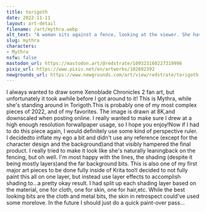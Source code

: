 ```yaml
---
title: torigoth
date: 2022-11-11
layout: art-detail
filename: /art/mythra.webp
alt_text: "A woman sits against a fence, looking at the viewer. She has golden hair, a crown adorned with a green jewel and wears slimwhite armor adorned with black and neon green accents. Her hair is flowing in the wind, and she is currently sat againsta fence on a bridge. In the background is the rest of the town, sitting above the sea of clouds."
slug: mythra
characters:
- Mythra
nsfw: false
mastodon_url: https://mastodon.art/@redstrate/109323160227319996
pixiv_url: https://www.pixiv.net/en/artworks/102692392
newgrounds_url: https://www.newgrounds.com/art/view/redstrate/torigoth
---
```

I always wanted to draw some Xenoblade Chronicles 2 fan art, but unfortunately it took awhile before I got around to it! This is Mythra, while she's standing around in Torigoth.This is probably one of my most complex pieces of 2022, and of my favorites. The image is drawn at 8K,and downscaled when posting online. I really wanted to make sure I drew at a high enough resolution forwallpaper usage, so I hope you enjoy!Now if I had to do this piece again, I would definitely use some kind of perspective ruler. I decidedto inflate my ego a bit and didn't use any reference (except for the character design and the background)and that visibly hampered the final product. I really tried to make it look like she's naturally leaningback on the fencing, but oh well. I'm most happy with the lines, the shading (despite it being mostly layers)and the far background bits. This is also one of my first major art pieces to be done fully inside of Krita too!I decided to not fully paint this all on one layer, but instead use layer effects to accomplish shading to...a pretty okay result. I had split up each shading layer based on the material, one for cloth, one for skin, one for hair,etc. While the best looking bits are the cloth and metal bits, the skin in retrospect could've used some morelove. In the future I should just do a quick paint-over pass...
